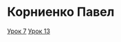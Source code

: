 # Корниенко Павел
[Урок 7](https://pavel1367.github.io/lesson_7/)
[Урок 13](pavel1367.github.io/lesson_13/)
